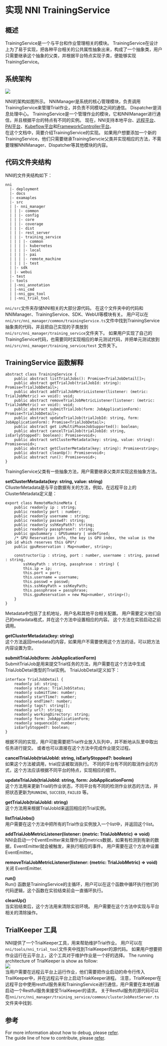 # **实现 NNI TrainingService**

## 概述

TrainingService是一个与平台和作业管理相关的模块。 TrainingService在设计上为了易于实现，把各种平台相关的公共属性抽象出来，构成了一个抽象类，用户只需要继承这个抽象的父类，并根据平台特点实现子类，便能够实现TrainingService。

## 系统架构

![](../img/NNIDesign.jpg)

NNI的架构如图所示。 NNIManager是系统的核心管理模块，负责调用TrainingService来管理Trial作业，并负责不同模块之间的通信。 Dispatcher是消息处理中心。 TrainingService是一个管理作业的模块，它和NNIManager进行通信，并且根据平台的特点有不同的实例。 现在，NNI支持本地平台、[远程平台](RemoteMachineMode.md)、[PAI平台](PAIMode.md)、[Kubeflow平台](KubeflowMode.md)和[FrameworkController平台](FrameworkController.md)。  
在这个文档中，简要介绍TrainingService的实现。 如果用户想要添加一个新的TrainingService，他们只需要继承TrainingServcie父类并实现相应的方法，不需要理解NNIManager、Dispatcher等其他模块的内容。

## 代码文件夹结构

NNI的文件夹结构如下：

    nni
      |- deployment
      |- docs
      |- examaples
      |- src
      | |- nni_manager
      | | |- common
      | | |- config
      | | |- core
      | | |- coverage
      | | |- dist
      | | |- rest_server
      | | |- training_service
      | | | |- common
      | | | |- kubernetes
      | | | |- local
      | | | |- pai
      | | | |- remote_machine
      | | | |- test
      | |- sdk
      | |- webui
      |- test
      |- tools
      | |-nni_annotation
      | |-nni_cmd
      | |-nni_gpu_tool
      | |-nni_trial_tool
    

`nni/src`文件夹存储NNI相关的大部分源代码。 在这个文件夹中的代码和NNIManager、TrainingService、SDK、WebUI等模块有关。 用户可以在`nni/src/nni_manager/common/trainingService.ts`文件中找到TrainingService抽象类的代码，并且把自己实现的子类放到 `nni/src/nni_manager/training_service`文件夹下。 如果用户实现了自己的TrainingService代码，也需要同时实现相应的单元测试代码，并把单元测试放到`nni/src/nni_manager/training_service/test` 文件夹下。

## TrainingService 函数解释

    abstract class TrainingService {
        public abstract listTrialJobs(): Promise<TrialJobDetail[]>;
        public abstract getTrialJob(trialJobId: string): Promise<TrialJobDetail>;
        public abstract addTrialJobMetricListener(listener: (metric: TrialJobMetric) => void): void;
        public abstract removeTrialJobMetricListener(listener: (metric: TrialJobMetric) => void): void;
        public abstract submitTrialJob(form: JobApplicationForm): Promise<TrialJobDetail>;
        public abstract updateTrialJob(trialJobId: string, form: JobApplicationForm): Promise<TrialJobDetail>;
        public abstract get isMultiPhaseJobSupported(): boolean;
        public abstract cancelTrialJob(trialJobId: string, isEarlyStopped?: boolean): Promise<void>;
        public abstract setClusterMetadata(key: string, value: string): Promise<void>;
        public abstract getClusterMetadata(key: string): Promise<string>;
        public abstract cleanUp(): Promise<void>;
        public abstract run(): Promise<void>;
    }
    

TrainingService父类有一些抽象方法，用户需要继承父类并实现这些抽象方法。

**setClusterMetadata(key: string, value: string)**  
CllusterMetadata是与平台数据有关的方法，例如，在远程平台上的ClusterMetadata定义是：

    export class RemoteMachineMeta {
        public readonly ip : string;
        public readonly port : number;
        public readonly username : string;
        public readonly passwd?: string;
        public readonly sshKeyPath?: string;
        public readonly passphrase?: string;
        public gpuSummary : GPUSummary | undefined;
        /* GPU Reservation info, the key is GPU index, the value is the job id which reserves this GPU*/
        public gpuReservation : Map<number, string>;
    
        constructor(ip : string, port : number, username : string, passwd : string, 
            sshKeyPath : string, passphrase : string) {
            this.ip = ip;
            this.port = port;
            this.username = username;
            this.passwd = passwd;
            this.sshKeyPath = sshKeyPath;
            this.passphrase = passphrase;
            this.gpuReservation = new Map<number, string>();
        }
    }
    

Metadata中包括了主机地址，用户名和其他平台相关配置。 用户需要定义他们自己的metadata格式，并在这个方法中设置相应的内容。 这个方法在实验启动之前调用。

**getClusterMetadata(key: string)**  
这个方法返回metadata的内容，如果用户不需要使用这个方法的话，可以把方法内容设置为空。

**submitTrialJob(form: JobApplicationForm)**  
SubmitTrialJob是用来提交Trial任务的方法，用户需要在这个方法中生成TrialJobDetail类型的Trial实例。 TrialJobDetail定义如下：

    interface TrialJobDetail {
        readonly id: string;
        readonly status: TrialJobStatus;
        readonly submitTime: number;
        readonly startTime?: number;
        readonly endTime?: number;
        readonly tags?: string[];
        readonly url?: string;
        readonly workingDirectory: string;
        readonly form: JobApplicationForm;
        readonly sequenceId: number;
        isEarlyStopped?: boolean;
    }
    

根据不同的实现，用户可能需要把Trial作业放入队列中，并不断地从队里中取出任务进行提交。 或者也可以直接在这个方法中完成作业提交过程。

**cancelTrialJob(trialJobId: string, isEarlyStopped?: boolean)**  
如果这个方法被调用，trial应该被取消执行。 不同的平台有不同的取消作业的方式，这个方法应该根据不同平台的特点，实现相应的细节。

**updateTrialJob(trialJobId: string, form: JobApplicationForm)**  
这个方法用来更新Trial的作业状态，不同平台有不同的检测作业状态的方法，并把状态更新为`RUNNING`, `SUCCEED`, `FAILED` 等。

**getTrialJob(trialJobId: string)**  
这个方法用来根据TrialJobId来返回相应的Trial实例。

**listTrialJobs()**  
用户需要在这个方法中把所有的Trial作业实例放入一个list中，并返回这个list。

**addTrialJobMetricListener(listener: (metric: TrialJobMetric) => void)**  
NNI会启动一个EventEmitter来处理作业的metrics数据，如果有检测到有新的数据，EventEmitter就会被触发，来执行相应的事件。 用户需要在这个方法中设置EventEmitter。

**removeTrialJobMetricListener(listener: (metric: TrialJobMetric) => void)**  
关闭 EventEmitter.

**run()**  
Run() 函数是TrainingService的主循环，用户可以在这个函数中循环执行他们的代码逻辑，这个函数在实验结束前会一直循环执行。

**cleanUp()**  
当实验结束后，这个方法用来清除实验环境。 用户需要在这个方法中实现与平台相关的清除操作。

## TrialKeeper 工具

NNI提供了一个TrialKeeper工具，用来帮助维护Trial作业。 用户可以在`nni/tools/nni_trial_tool`文件夹中找到TrialKeeper的源代码。 如果用户想要把作业运行在云平台上，这个工具对于维护作业是一个好的选择。 The running architecture of TrialKeeper is show as follow:  
![](../img/trialkeeper.jpg)  
当用户需要在远程云平台上运行作业，他们需要把作业启动的命令行传入TrailKeeper中，并在远程云平台上启动TriakKeeper进程。 注意，TrialKeeper在远程平台中使用restful服务来和TrainingService进行通信，用户需要在本地机器启动一个Restful服务来接受TrialKeeper的请求。 关于Restful服务的源代码可以在`nni/src/nni_manager/training_service/common/clusterJobRestServer.ts`文件夹中找到.

## 参考

For more information about how to debug, please [refer](HowToDebug.md).  
The guide line of how to contribute, please [refer](CONTRIBUTING).